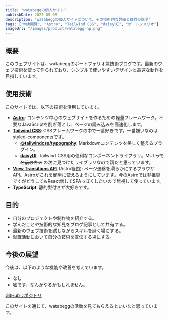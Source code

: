 ```yaml
---
title: "watabeggの個人サイト"
publishDate: 2025-05-05 
description: "watabeggの個人サイトについて、その技術的な詳細と目的の説明"
tags: ["Web開発", "Astro", "Tailwind CSS", "daisyUI", "ポートフォリオ"]
imageUrl: "/images/product/watabegg-hp.png"
---
```


## 概要

このウェブサイトは、watabeggのポートフォリオ兼技術ブログです。最新のウェブ技術を使って作られており、シンプルで使いやすいデザインと高速な動作を目指しています。

## 使用技術

このサイトでは、以下の技術を活用しています。

*   **[Astro](https://astro.build/)**: コンテンツ中心のウェブサイトを作るための軽量フレームワーク。不要なJavaScriptを削ぎ落とし、ページの読み込みを高速化します。
*   **[Tailwind CSS](https://tailwindcss.com/)**: CSSフレームワークの中で一番好きです。一番嫌いなのはstyled-componentsです。
    *   **[@tailwindcss/typography](https://tailwindcss.com/docs/typography-plugin)**: Markdownコンテンツを美しく整えるプラグイン。
    *   **[daisyUI](https://daisyui.com/)**: Tailwind CSS用の便利なコンポーネントライブラリ。MUI ~~って名前のカス~~ の次に見つけたライブラリなので親だと思っています。
*   **[View Transitions API](https://developer.mozilla.org/ja/docs/Web/API/View_Transitions_API)** (Astro経由): ページ遷移を滑らかにするブラウザAPI。Astroがこれを簡単に使えるようにしています。今のAstroでは非推奨ですがどうしてもReact無しでSPAっぽくしたいので無視して使っています。
*   **TypeScript**: 静的型付きが大好きです。

## 目的

*   自分のプロジェクトや制作物を紹介する。
*   学んだことや技術的な知見をブログ記事として共有する。
*   最新のウェブ技術を試しながらスキルを磨く場にする。
*   就職活動において自分の技術を宣伝する場にする。

## 今後の展望

今後は、以下のような機能や改善を考えています。

*   なし
*   嘘です、なんかやるかもしれません。

[GitHubリポジトリ](https://www.github.com/watabegg/watabegg.github.io)

このサイトを通じて、watabeggの活動を見てもらえるといいなと思っています。
